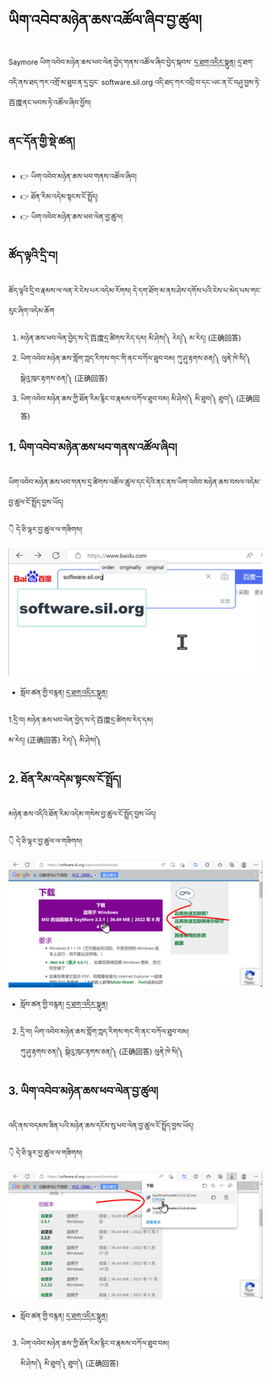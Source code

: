 # ཡིག་འབེབ་མཉེན་ཆས་འཚོལ་ཞིབ་བྱ་ཚུལ།

Saymore ཡིག་འབེབ་མཉེན་ཆས་ཕབ་ལེན་བྱེད་གནས་འཚོལ་ཞིབ་བྱེད་སྐབས་ [དྲ་ཐག་འདིར་སྣུན།](https://software.sil.org/saymore/download/) དྲ་ཐག་འདི་ནས་ཐད་ཀར་འགྲོ་མ་ཐུབ་ན་དྲ་བྱང་ software.sil.org འདི་ཐད་ཀར་འབྲི་བ་དང་ཡང་ན་ངོ་བཤུ་བྱས་ཏེ་百度ནང་ཕབས་ཏེ་འཚོལ་ཞིབ་བྱོས།
## ནང་དོན་གྱི་སྡེ་ཚན།

- 👉 ཡིག་འབེབ་མཉེན་ཆས་ཕབ་གནས་འཚོལ་ཞིབ།
- 👉 ཐོན་རིམ་འདེམ་སྟངས་ངོ་སྤྲོད།
- 👉 ཡིག་འབེབ་མཉེན་ཆས་ཕབ་ལེན་བྱ་ཚུལ།

## ཚོད་ལྟའི་དྲི་བ།

ཚོད་ལྟའི་དྲི་བ་རྣམས་ལ་ལན་རེ་ངེས་པར་འདེམ་རོགས། དེ་དག་ཐོག་མ་ནས་ཤེས་དགོས་པའི་ངེས་པ་མེད་པས་གང་རུང་ཞིག་འདེམ་ཆོག

1. མཉེན་ཆས་ཕབ་ལེན་བྱེད་ས་དེ་百度དྲ་ཚིགས་རེད་དམ། 
མི་ཤེས།༽ རེད།༽ མ་རེད། (正确回答)
2. ཡིག་འབེབ་མཉེན་ཆས་གློག་ཀླད་རིགས་གང་གི་ནང་བཀོལ་ཐུབ་བམ། 
ཀུ་ཤུ་རྟགས་ཅན།༽ ལུནེ་ཁེ་སི།༽ སྒེའུ་ཁུང་རྟགས་ཅན།༽ (正确回答)
3. ཡིག་འབེབ་མཉེན་ཆས་ཀྱི་ཐོན་རིམ་རྙིང་བ་རྣམས་བཀོལ་ཐུབ་བམ། 
མི་ཤེས།༽ མི་ཐུབ།༽ ཐུབ།༽ (正确回答)

## 1. ཡིག་འབེབ་མཉེན་ཆས་ཕབ་གནས་འཚོལ་ཞིབ།

ཡིག་འབེབ་མཉེན་ཆས་ཕབ་གནས་དྲ་ཚིགས་འཚོལ་ཚུལ་དང་དེའི་ནང་ནས་ཡིག་འབེབ་མཉེན་ཆས་བསལ་འདེམ་བྱ་ཚུལ་ངོ་སྤྲོད་བྱས་ཡོད།

👇 དེ་ཅི་ལྟར་བྱ་ཚུལ་ལ་གཟིགས།

![800](images/000001.png)

- སློབ་ཚན་གྱི་བརྙན། [དྲ་ཐག་འདིར་སྣུན།](https://drive.google.com/file/d/1ehOcVfDnfhtrM3C21H_pWj9GS85C5_FF/view?usp=sharing)

1.དྲི་བ། མཉེན་ཆས་ཕབ་ལེན་བྱེད་ས་དེ་百度དྲ་ཚིགས་རེད་དམ།  
མ་རེད། (正确回答) རེད།༽ མི་ཤེས།༽

## 2. ཐོན་རིམ་འདེམ་སྟངས་ངོ་སྤྲོད།

མཉེན་ཆས་འདིའི་ཐོན་རིམ་འདེམ་གསེས་བྱ་ཚུལ་ངོ་སྤྲོད་བྱས་ཡོད།

👇 དེ་ཅི་ལྟར་བྱ་ཚུལ་ལ་གཟིགས།

![800](images/000002.png)


- སློབ་ཚན་གྱི་བརྙན། [དྲ་ཐག་འདིར་སྣུན།](https://drive.google.com/file/d/1OZEfv68RS_vkNYQdnyBf2bMAZKaP8vF0/view?usp=sharing)

2. དྲི་བ། ཡིག་འབེབ་མཉེན་ཆས་གློག་ཀླད་རིགས་གང་གི་ནང་བཀོལ་ཐུབ་བམ།  
ཀུ་ཤུ་རྟགས་ཅན།༽ སྒེའུ་ཁུང་རྟགས་ཅན།༽ (正确回答) ལུནེ་ཁེ་སི།༽ 

## 3. ཡིག་འབེབ་མཉེན་ཆས་ཕབ་ལེན་བྱ་ཚུལ།

འདི་ནས་བདམས་ཟིན་པའི་མཉེན་ཆས་དངོས་སུ་ཕབ་ལེན་བྱ་ཚུལ་ངོ་སྤྲོད་བྱས་ཡོད།

👇 དེ་ཅི་ལྟར་བྱ་ཚུལ་ལ་གཟིགས།

![800](images/000003.png)
 

- སློབ་ཚན་གྱི་བརྙན། [དྲ་ཐག་འདིར་སྣུན།](https://drive.google.com/file/d/1HEP70iIGeoFLGw3T4Lbg721Y0TUeJm4g/view?usp=sharing)

3. ཡིག་འབེབ་མཉེན་ཆས་ཀྱི་ཐོན་རིམ་རྙིང་བ་རྣམས་བཀོལ་ཐུབ་བམ།  
མི་ཤེས།༽ མི་ཐུབ།༽ ཐུབ།༽ (正确回答)